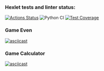 ### Hexlet tests and linter status:
[![Actions Status](https://github.com/KAnanev/python-project-lvl1/workflows/hexlet-check/badge.svg)](https://github.com/KAnanev/python-project-lvl1/actions)
![Python CI](https://github.com/KAnanev/python-project-lvl1/workflows/Python%20CI/badge.svg)
[![Test Coverage](https://api.codeclimate.com/v1/badges/a99a88d28ad37a79dbf6/test_coverage)](https://codeclimate.com/github/codeclimate/codeclimate/test_coverage)

### Game Even
[![asciicast](https://asciinema.org/a/IWknTTSwNTWGlDxSa9uBQqo1G.svg)](https://asciinema.org/a/IWknTTSwNTWGlDxSa9uBQqo1G)

### Game Calculator
[![asciicast](https://asciinema.org/a/M5SnoIDlJIynJim1JM3owWslS.svg)](https://asciinema.org/a/M5SnoIDlJIynJim1JM3owWslS)